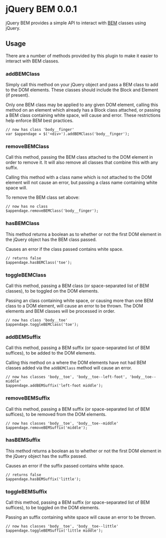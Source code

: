 # jQuery BEM 0.0.1 #
jQuery BEM provides a simple API to interact with [BEM](http://csswizardry.com/2013/01/mindbemding-getting-your-head-round-bem-syntax/) classes using jQuery.

## Usage ##
There are a number of methods provided by this plugin to make it easier to interact with BEM classes.


### addBEMClass ###
Simply call this method on your jQuery object and pass a BEM class to add to the DOM elements. These classes should include the Block and Element (if present).

Only one BEM class may be applied to any given DOM element, calling this method on an element which already has a Block class attached, or passing a BEM class containing white space, will cause and error. These restrictions help enforce BEM best practices.

    // now has class 'body__finger'
    var $appendage = $('<div>').addBEMClass('body__finger');

### removeBEMClass ###
Call this method, passing the BEM class attached to the DOM element in order to remove it. It will also remove all classes that combine this with any suffix.

Calling this method with a class name which is not attached to the DOM element will not cause an error, but passing a class name containing white space will.

To remove the BEM class set above:

    // now has no class
    $appendage.removeBEMClass('body__finger');

### hasBEMClass ###
This method returns a boolean as to whether or not the first DOM element in the jQuery object has the BEM class passed.

Causes an error if the class passed contains white space.
    
    // returns false
    $appendage.hasBEMClass('toe');

### toggleBEMClass ###
Call this method, passing a BEM class (or space-separated list of BEM classes), to be toggled on the DOM elements.

Passing an class containing white space, or causing more than one BEM class to a DOM element, will cause an error to be thrown. The DOM elements and BEM classes will be processed in order.
    
    // now has class 'body__toe'
    $appendage.toggleBEMClass('toe');

### addBEMSuffix ###
Call this method, passing a BEM suffix (or space-separated list of BEM suffices), to be added to the DOM elements.

Calling this method on a where the DOM elements have not had BEM classes added via the `addBEMClass` method will cause an error.

    // now has classes 'body__toe', 'body__toe--left-foot', 'body__toe--middle'
    $appendage.addBEMSuffix('left-foot middle');

### removeBEMSuffix ###
Call this method, passing a BEM suffix (or space-separated list of BEM suffices), to be removed from the DOM elements.

    // now has classes 'body__toe', 'body__toe--middle'
    $appendage.removeBEMSuffix('middle');

### hasBEMSuffix ###
This method returns a boolean as to whether or not the first DOM element in the jQuery object has the suffix passed.

Causes an error if the suffix passed contains white space.
    
    // returns false
    $appendage.hasBEMSuffix('little');

### toggleBEMSuffix ###
Call this method, passing a BEM suffix (or space-separated list of BEM suffices), to be toggled on the DOM elements.

Passing an suffix containing white space will cause an error to be thrown.
    
    // now has classes 'body__toe', 'body__toe--little'
    $appendage.toggleBEMSuffix('little middle');